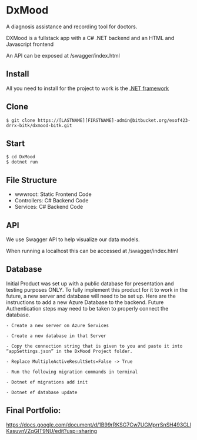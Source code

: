 # DxMood
A diagnosis assistance and recording tool for doctors. 

DXMood is a fullstack app with a C# .NET backend and an HTML and Javascript frontend

An API can be exposed at /swagger/index.html

## Install

All you need to install for the project to work is the [.NET framework](https://dotnet.microsoft.com/en-us/download)
    
## Clone

    $ git clone https://[LASTNAME][FIRSTNAME]-admin@bitbucket.org/esof423-drrx-bitk/dxmood-bitk.git

## Start

    $ cd DxMood
    $ dotnet run
    
## File Structure

- wwwroot: Static Frontend Code
- Controllers: C# Backend Code
- Services: C# Backend Code

## API

We use Swagger API to help visualize our data models.

When running a localhost this can be accessed at /swagger/index.html

## Database

Initial Product was set up with a public database for presentation and testing purposes ONLY. To fully implement this product for it to work in the future, a new server and database will need to be set up. Here are the instructions to add a new Azure Database to the backend. Future Authentication steps may need to be taken to properly connect the database. 

    - Create a new server on Azure Services
    
    - Create a new database in that Server
    
    - Copy the connection string that is given to you and paste it into “appSettings.json” in the DxMood Project folder.
    
    - Replace ​​MultipleActiveResultSets=False -> True
    
    - Run the following migration commands in terminal
    
    - Dotnet ef migrations add init
    
    - Dotnet ef database update
    
## Final Portfolio:

https://docs.google.com/document/d/1B99rRKSG7Cw7UGMprrSnSH493GLlKasuvnVZqGIT9NU/edit?usp=sharing 

